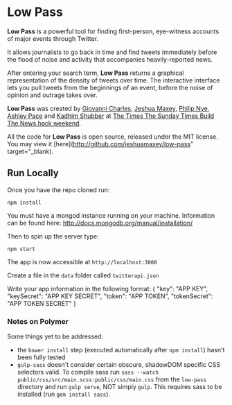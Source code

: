 # Low Pass

**Low Pass** is a powerful tool for finding first-person, eye-witness accounts of major events through Twitter.</p>

It allows journalists to go back in time and find tweets immediately before the flood of noise and activity that accompanies heavily-reported news.

After entering your search term, **Low Pass** returns a graphical representation of the density of tweets over time. The interactive interface lets you pull tweets from the beginnings of an event, before the noise of opinion and outrage takes over.

**Low Pass** was created by [Giovanni Charles](http://twitter.com/gdcharles), [Jeshua Maxey](http://twitter.com/jeshuamaxey), [Philip Nye](http://twitter.com/philipnye), [Ashley Pace](http://twitter.com/ashmpace) and [Kadhim Shubber](http://twitter.com/kadhimshubber) at [The Times The Sunday Times Build The News hack weekend](http://buildthenews.wordpress.com/).

All the code for **Low Pass** is open source, released under the MIT license. You may view it [here](http://github.com/jeshuamaxey/low-pass" target="_blank).

## Run Locally

Once you have the repo cloned run:

`npm install`

You must have a mongod instance running on your machine.
Information can be found here: http://docs.mongodb.org/manual/installation/

Then to spin up the server type:

`npm start`

The app is now accessible at `http://localhost:3000`

Create a file in the `data` folder called `twitterapi.json` 

Write your app information in the following format:
{
  "key": "APP KEY",
  "keySecret": "APP KEY SECRET",
  "token": "APP TOKEN",
  "tokenSecret": "APP TOKEN SECRET"
}

### Notes on Polymer

Some things yet to be addressed:

* the `bower install` step (executed automatically after `npm install`) hasn't been fully tested
* `gulp-sass` doesn't consider certain obscure, shadowDOM specific CSS selectors valid. To compile sass run `sass --watch public/css/src/main.scss:public/css/main.css` from the `low-pass` directory and run `gulp serve`, NOT simply `gulp`. This requires sass to be installed (run `gem install sass`).